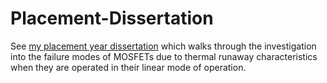 # Placement-Dissertation

See [my placement year dissertation](https://github.com/JanThan/Placement-Dissertation/blob/main/%5Bcensored%5DDiss-MOSFET%20Analylsis.pdf) which walks through the investigation into the failure modes of MOSFETs due to thermal runaway characteristics when they are operated in their linear mode of operation.
